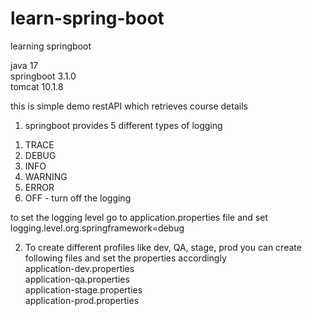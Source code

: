 # learn-spring-boot
learning springboot

java 17  
springboot 3.1.0  
tomcat 10.1.8  

this is simple demo restAPI which retrieves course details 

1) springboot provides 5 different types of logging
1. TRACE
2. DEBUG 
3. INFO 
4. WARNING 
5. ERROR
6. OFF - turn off the logging

to set the logging level go to application.properties file and set  
logging.level.org.springframework=debug

2) To create different profiles like dev, QA, stage, prod you can create following files and set the properties accordingly  
application-dev.properties  
application-qa.properties  
application-stage.properties  
application-prod.properties  
